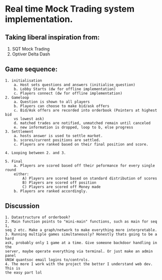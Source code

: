 # Real time Mock Trading system implementation.

## Taking liberal inspiration from:
  1. SQT Mock Trading
  2. Optiver Delta Dash

## Game sequence:
    1. initialisation
        a. Host sets questions and answers (initialise_question)
        b. Lobby Starts (dw for offline implementation)
        c. Players connect (dw for offline implementation)
    2. Gameloop
        a. Question is shown to all players 
        b. Players can choose to make bid/ask offers
        c. Bid/Ask offers are recorded into orderbook (Pointers at highest bid
        vs lowest ask)
        d. matched trades are notified, unmatched remain until canceled
        e. new information is dropped, loop to b, else progress
    3. Settlement
        a. hosts answer is used to settle market.
        b. scores/current positions are settled.
        c. Players are ranked based on their final position and score.
        
    4. Looping between 2. and 3.
    
    5. Final
        a. Players are scored based off their peformance for every single round
        either:
            A) Players are scored based on standard distribution of scores
            B) Players are scored off position
            C) Players are scored off Money made
        b. Players are ranked accordingly. 
  
## Discussion
    1. Datastructure of orderbook?
    2. Main function points to "mini-main" functions, such as main for seq 1,
    seq 2 etc. Make a graph/network to make everything more interpretable. 
    3. Running multiple games simultaneously? Honestly thats going to be a hard
    ask, probably only 1 game at a time. Give someone backdoor handling in the 
    server, maybe operate everything via terminal. Or just make an admin panel
    UNSW quantsoc email logins to/controls. 
    4. The more I work with the project the better I understand web dev. This is
    the easy part lol
